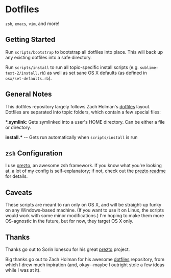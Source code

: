 Dotfiles
========
`zsh`, `emacs`, `vim`, and more!

## Getting Started
Run `scripts/bootstrap` to bootstrap all dotfiles into place. This will back up
any existing dotfiles into a safe directory.

Run `scripts/install` to run all topic-specific install scripts (e.g.
`sublime-text-2/install.rb`) as well as set sane OS X defaults (as defined in
`osx/set-defaults.rb`).

## General Notes
This dotfiles repository largely follows Zach Holman's [dotfiles](https://github.com/holman/dotfiles)
layout. Dotfiles are separated into topic folders, which contain a few special
files:

**\*.symlink**: Gets symlinked into a user's HOME directory. Can be either a
file or directory.

**install.\*** -- Gets run automatically when `scripts/install` is run

## `zsh` Configuration
I use [prezto](https://github.com/sorin-ionescu/prezto), an awesome zsh
framework. If you know what you're looking at, a lot of my config is
self-explanatory; if not, check out the [prezto readme](https://github.com/sorin-ionescu/prezto/blob/master/README.md)
for details.

## Caveats
These scripts are meant to run only on OS X, and will be straight-up funky on
any Windows-based machine. (If you want to use it on Linux, the scripts would
work with some minor modifications.) I'm hoping to make them more OS-agnostic in
the future, but for now, they target OS X only.

## Thanks
Thanks go out to Sorin Ionescu for his great [prezto](https://github.com/sorin-ionescu/prezto)
project.

Big thanks go out to Zach Holman for his awesome [dotfiles](https://github.com/holman/dotfiles)
repository, from which I drew much inpiration (and, okay--maybe I outright
stole a few ideas while I was at it).
